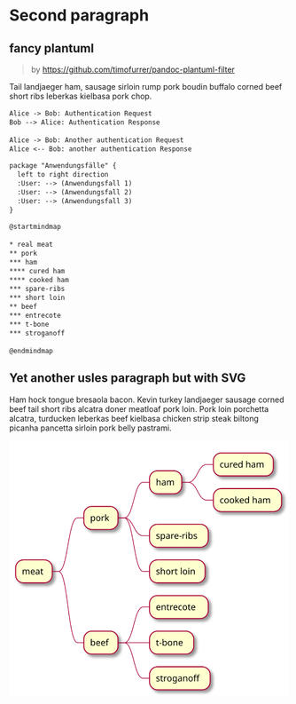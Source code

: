 # Second paragraph 
## fancy plantuml
> by https://github.com/timofurrer/pandoc-plantuml-filter

Tail landjaeger ham, sausage sirloin rump pork boudin buffalo corned beef short ribs leberkas kielbasa pork chop.

```{.plantuml width=50%}
Alice -> Bob: Authentication Request
Bob --> Alice: Authentication Response

Alice -> Bob: Another authentication Request
Alice <-- Bob: another authentication Response
```

```plantuml
package "Anwendungsfälle" {
  left to right direction
  :User: --> (Anwendungsfall 1)
  :User: --> (Anwendungsfall 2)
  :User: --> (Anwendungsfall 3)
}
```

```plantuml
@startmindmap

* real meat
** pork
*** ham
**** cured ham
**** cooked ham
*** spare-ribs
*** short loin
** beef
*** entrecote
*** t-bone
*** stroganoff

@endmindmap
```

## Yet another usles paragraph but with SVG
Ham hock tongue bresaola bacon. Kevin turkey landjaeger sausage corned beef tail short ribs alcatra doner meatloaf pork loin. Pork loin porchetta alcatra, turducken leberkas beef kielbasa chicken strip steak biltong picanha pancetta sirloin pork belly pastrami.

![an svg](img-svg.svg)
